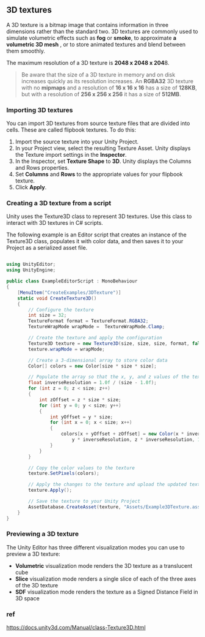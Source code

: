 ## 3D textures

A 3D texture is a bitmap image that contains information in three dimensions rather than the standard two. 3D textures are commonly used to simulate volumetric effects such as **fog** or **smoke**, to approximate **a volumetric 3D mesh**
, or to store animated textures and blend between them smoothly.

The maximum resolution of a 3D texture is **2048 x 2048 x 204**8.

> Be aware that the size of a 3D texture in memory and on disk increases quickly as its resolution increases. An **RGBA32** 3D texture with no **mipmaps** and a resolution of **16 x 16 x 16** has a size of **128KB**, but with a resolution of **256 x 256 x 256** it has a size of **512MB**.


### Importing 3D textures

You can import 3D textures from source texture files that are divided into cells. These are called flipbook textures. To do this:

1. Import the source texture into your Unity Project.
2. In your Project view, select the resulting Texture Asset. Unity displays the Texture import settings in the **Inspector**.
3. In the Inspector, set **Texture Shape** to **3D**. Unity displays the Columns and Rows properties.
4. Set **Columns** and **Rows** to the appropriate values for your flipbook texture.
5. Click **Apply**.



### Creating a 3D texture from a script
Unity uses the Texture3D class to represent 3D textures. Use this class to interact with 3D textures in C# scripts.

The following example is an Editor script that creates an instance of the Texture3D class, populates it with color data, and then saves it to your Project as a serialized asset file.


```cs

using UnityEditor;
using UnityEngine;

public class ExampleEditorScript : MonoBehaviour
{
    [MenuItem("CreateExamples/3DTexture")]
    static void CreateTexture3D()
    {
        // Configure the texture
        int size = 32;
        TextureFormat format = TextureFormat.RGBA32;
        TextureWrapMode wrapMode =  TextureWrapMode.Clamp;

        // Create the texture and apply the configuration
        Texture3D texture = new Texture3D(size, size, size, format, false);
        texture.wrapMode = wrapMode;

        // Create a 3-dimensional array to store color data
        Color[] colors = new Color[size * size * size];

        // Populate the array so that the x, y, and z values of the texture will map to red, blue, and green colors
        float inverseResolution = 1.0f / (size - 1.0f);
        for (int z = 0; z < size; z++)
        {
            int zOffset = z * size * size;
            for (int y = 0; y < size; y++)
            {
                int yOffset = y * size;
                for (int x = 0; x < size; x++)
                {
                    colors[x + yOffset + zOffset] = new Color(x * inverseResolution,
                        y * inverseResolution, z * inverseResolution, 1.0f);
                }
            }
        }

        // Copy the color values to the texture
        texture.SetPixels(colors);

        // Apply the changes to the texture and upload the updated texture to the GPU
        texture.Apply();        

        // Save the texture to your Unity Project
        AssetDatabase.CreateAsset(texture, "Assets/Example3DTexture.asset");
    }
}
```

### Previewing a 3D texture
The Unity Editor has three different visualization modes you can use to preview a 3D texture:


- **Volumetric** visualization mode renders the 3D texture as a translucent cube
- **Slice** visualization mode renders a single slice of each of the three axes of the 3D texture
- **SDF** visualization mode renders the texture as a Signed Distance Field in 3D space



### ref
https://docs.unity3d.com/Manual/class-Texture3D.html
